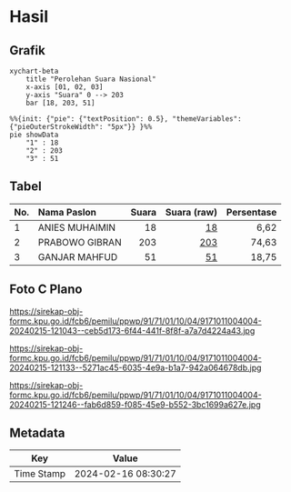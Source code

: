 # Hasil

## Grafik

```mermaid
xychart-beta
    title "Perolehan Suara Nasional"
    x-axis [01, 02, 03]
    y-axis "Suara" 0 --> 203
    bar [18, 203, 51]
```

```mermaid
%%{init: {"pie": {"textPosition": 0.5}, "themeVariables": {"pieOuterStrokeWidth": "5px"}} }%%
pie showData
    "1" : 18
    "2" : 203
    "3" : 51
```

## Tabel

| No. | Nama Paslon    | Suara | Suara (raw) | Persentase |
|:--- |:-------------- | -----:| -----------:| ----------:|
| 1   | ANIES MUHAIMIN | 18    | [18][p-1]   | 6,62       |
| 2   | PRABOWO GIBRAN | 203   | [203][p-2]  | 74,63      |
| 3   | GANJAR MAHFUD  | 51    | [51][p-3]   | 18,75      |


[p-1]: https://github.com/gigit-pemilu/pemilu-2024/blob/main/pilpres/hitung-suara/sub/91-papua/sub/71-kota-jayapura/sub/01-jayapura-utara/sub/1004-imbi/sub/004-tps/sub/paslon-1.txt
[p-2]: https://github.com/gigit-pemilu/pemilu-2024/blob/main/pilpres/hitung-suara/sub/91-papua/sub/71-kota-jayapura/sub/01-jayapura-utara/sub/1004-imbi/sub/004-tps/sub/paslon-2.txt
[p-3]: https://github.com/gigit-pemilu/pemilu-2024/blob/main/pilpres/hitung-suara/sub/91-papua/sub/71-kota-jayapura/sub/01-jayapura-utara/sub/1004-imbi/sub/004-tps/sub/paslon-3.txt

## Foto C Plano

https://sirekap-obj-formc.kpu.go.id/fcb6/pemilu/ppwp/91/71/01/10/04/9171011004004-20240215-121043--ceb5d173-6f44-441f-8f8f-a7a7d4224a43.jpg

https://sirekap-obj-formc.kpu.go.id/fcb6/pemilu/ppwp/91/71/01/10/04/9171011004004-20240215-121133--5271ac45-6035-4e9a-b1a7-942a064678db.jpg

https://sirekap-obj-formc.kpu.go.id/fcb6/pemilu/ppwp/91/71/01/10/04/9171011004004-20240215-121246--fab6d859-f085-45e9-b552-3bc1699a627e.jpg


## Metadata

| Key        | Value               |
| ---------- | ------------------- |
| Time Stamp | 2024-02-16 08:30:27 |



